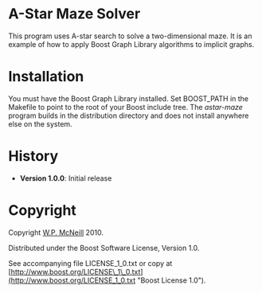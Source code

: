 A-Star Maze Solver
==================

This program uses A-star search to solve a two-dimensional maze.  It is an example of how to apply Boost Graph Library algorithms to implicit graphs.


Installation
============

You must have the Boost Graph Library installed.  Set BOOST\_PATH in the Makefile to point to the root of your Boost include tree.  The _astar-maze_ program builds in the distribution directory and does not install anywhere else on the system.


History
=======

* **Version 1.0.0**: Initial release


Copyright
=========

Copyright [W.P. McNeill](mailto:billmcn@gmail.com) 2010.

Distributed under the Boost Software License, Version 1.0.

See accompanying file LICENSE\_1\_0.txt or copy at [http://www.boost.org/LICENSE\_1\_0.txt](http://www.boost.org/LICENSE_1_0.txt "Boost License 1.0").
